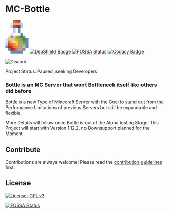 # MC-Bottle 
![logo](https://github.com/DJPlaya/MC-Bottle/blob/master/%23Media/Logo_Small.png "Logo")
[![DepShield Badge](https://depshield.sonatype.org/badges/mathh40/MC-Bottle/depshield.svg)](https://depshield.github.io)
[![FOSSA Status](https://app.fossa.com/api/projects/git%2Bgithub.com%2FDJPlaya%2FMC-Bottle.svg?type=shield)](https://app.fossa.com/projects/git%2Bgithub.com%2FDJPlaya%2FMC-Bottle?ref=badge_shield)
[![Codacy Badge](https://app.codacy.com/project/badge/Grade/f3b88ef0878f479aa247bb4d2da6cffb)](https://www.codacy.com/gh/mathh40/MC-Bottle/dashboard?utm_source=github.com&amp;utm_medium=referral&amp;utm_content=mathh40/MC-Bottle&amp;utm_campaign=Badge_Grade)

![Discord](https://img.shields.io/discord/736211123908378704)

Project Status: Paused, seeking Developers

### Bottle is an MC Server that wont Bottleneck itself like others did before
Bottle is a new Type of Minecraft Server with the Goal to stand out from the Performance Limitations of previous Servers but still be expandable and flexible.

More Details will follow once Bottle is out of the Alpha testing Stage.
This Project will start with Version 1.12.2, no Downsupport planned for the Moment

## Contribute

Contributions are always welcome!
Please read the [contribution guidelines](contributing.md) first.

## License

[![License: GPL v3](https://img.shields.io/badge/License-GPLv3-blue.svg)](https://www.gnu.org/licenses/gpl-3.0)

[![FOSSA Status](https://app.fossa.com/api/projects/git%2Bgithub.com%2FDJPlaya%2FMC-Bottle.svg?type=large)](https://app.fossa.com/projects/git%2Bgithub.com%2FDJPlaya%2FMC-Bottle?ref=badge_large)
